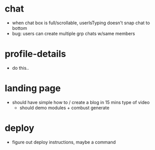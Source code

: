# chat

* when chat box is full/scrollable, userIsTyping doesn't snap chat to bottom
* bug: users can create multiple grp chats w/same members

# profile-details

* do this..

# landing page

* should have simple how to / create a blog in 15 mins type of video
  * should demo modules + combust generate

# deploy

* figure out deploy instructions, maybe a command
